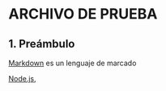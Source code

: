 # ARCHIVO DE PRUEBA

## 1. Preámbulo

[Markdown](https://es.wikipedia.org/wiki/Markdown) es un lenguaje de marcado

[Node.js](https://nodejs.org/),


